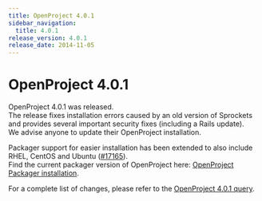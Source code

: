 ```yaml
---
title: OpenProject 4.0.1
sidebar_navigation:
  title: 4.0.1
release_version: 4.0.1
release_date: 2014-11-05
---
```


# OpenProject 4.0.1

OpenProject 4.0.1 was released.  
The release fixes installation errors caused by an old version of
Sprockets and provides several important security fixes (including a
Rails update).  
We advise anyone to update their OpenProject installation.

Packager support for easier installation has been extended to also
include RHEL, CentOS and Ubuntu
([#17165](https://community.openproject.org/work_packages/17165 "Packaged based installer for RHEL, CentOS and Ubuntu (closed)")).  
Find the current packager version of OpenProject here:
[OpenProject Packager installation](https://packager.io/gh/opf/openproject).

For a complete list of changes, please refer to the
[OpenProject 4.0.1 query](https://community.openproject.org/versions/530).


